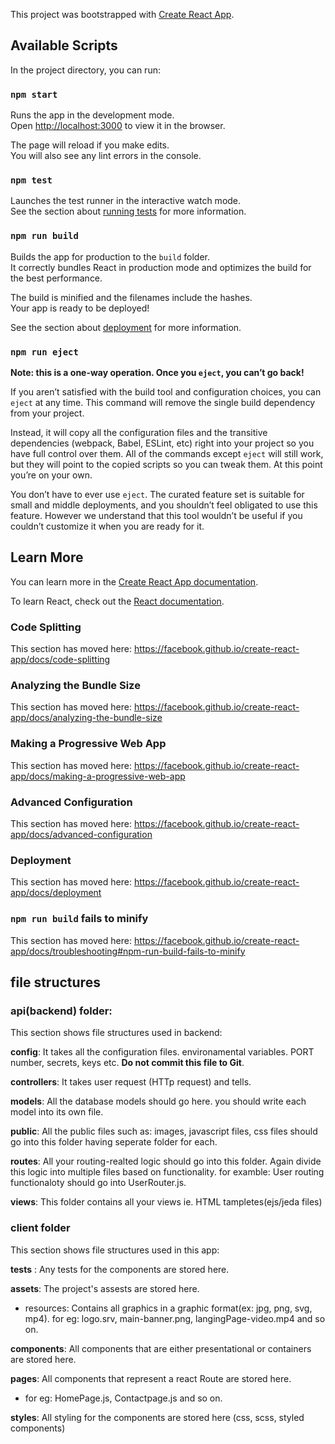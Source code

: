 This project was bootstrapped with [Create React App](https://github.com/facebook/create-react-app).

## Available Scripts

In the project directory, you can run:

### `npm start`

Runs the app in the development mode.<br />
Open [http://localhost:3000](http://localhost:3000) to view it in the browser.

The page will reload if you make edits.<br />
You will also see any lint errors in the console.

### `npm test`

Launches the test runner in the interactive watch mode.<br />
See the section about [running tests](https://facebook.github.io/create-react-app/docs/running-tests) for more information.

### `npm run build`

Builds the app for production to the `build` folder.<br />
It correctly bundles React in production mode and optimizes the build for the best performance.

The build is minified and the filenames include the hashes.<br />
Your app is ready to be deployed!

See the section about [deployment](https://facebook.github.io/create-react-app/docs/deployment) for more information.

### `npm run eject`

**Note: this is a one-way operation. Once you `eject`, you can’t go back!**

If you aren’t satisfied with the build tool and configuration choices, you can `eject` at any time. This command will remove the single build dependency from your project.

Instead, it will copy all the configuration files and the transitive dependencies (webpack, Babel, ESLint, etc) right into your project so you have full control over them. All of the commands except `eject` will still work, but they will point to the copied scripts so you can tweak them. At this point you’re on your own.

You don’t have to ever use `eject`. The curated feature set is suitable for small and middle deployments, and you shouldn’t feel obligated to use this feature. However we understand that this tool wouldn’t be useful if you couldn’t customize it when you are ready for it.

## Learn More

You can learn more in the [Create React App documentation](https://facebook.github.io/create-react-app/docs/getting-started).

To learn React, check out the [React documentation](https://reactjs.org/).

### Code Splitting

This section has moved here: https://facebook.github.io/create-react-app/docs/code-splitting

### Analyzing the Bundle Size

This section has moved here: https://facebook.github.io/create-react-app/docs/analyzing-the-bundle-size

### Making a Progressive Web App

This section has moved here: https://facebook.github.io/create-react-app/docs/making-a-progressive-web-app

### Advanced Configuration

This section has moved here: https://facebook.github.io/create-react-app/docs/advanced-configuration

### Deployment

This section has moved here: https://facebook.github.io/create-react-app/docs/deployment

### `npm run build` fails to minify

This section has moved here: https://facebook.github.io/create-react-app/docs/troubleshooting#npm-run-build-fails-to-minify

## file structures

### api(backend) folder:

This section shows file structures used in backend:

**config**: It takes all the configuration files. environamental variables. PORT number, secrets, keys etc. **Do not commit this file to Git**.

**controllers**: It takes user request (HTTp request) and tells.

**models**: All the database models should go here. you should write each model into its own file.

**public**: All the public files such as: images, javascript files, css files should go into this folder having seperate folder for each.

**routes**: All your routing-realted logic should go into this folder. Again divide this logic into multiple files based on functionality. for examble: User routing functionaloty should go into UserRouter.js.

**views**: This folder contains all your views ie. HTML tampletes(ejs/jeda files)

### client folder

This section shows file structures used in this app:

**tests** : Any tests for the components are stored here.

**assets**: The project's assests are stored here.

- resources: Contains all graphics in a graphic format(ex: jpg, png, svg, mp4). for eg: logo.srv, main-banner.png, langingPage-video.mp4 and so on.

**components**: All components that are either presentational or containers are stored here.

**pages**: All components that represent a react Route are stored here.

- for eg: HomePage.js, Contactpage.js and so on.

**styles**: All styling for the components are stored here (css, scss, styled components)
